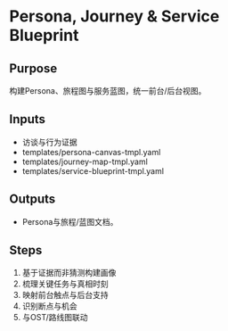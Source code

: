 # Persona, Journey & Service Blueprint

## Purpose

构建Persona、旅程图与服务蓝图，统一前台/后台视图。

## Inputs

- 访谈与行为证据
- templates/persona-canvas-tmpl.yaml
- templates/journey-map-tmpl.yaml
- templates/service-blueprint-tmpl.yaml

## Outputs

- Persona与旅程/蓝图文档。

## Steps

1. 基于证据而非猜测构建画像
2. 梳理关键任务与真相时刻
3. 映射前台触点与后台支持
4. 识别断点与机会
5. 与OST/路线图联动
